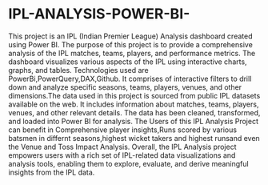 # IPL-ANALYSIS-POWER-BI-
This project is an IPL (Indian Premier League) Analysis dashboard created using Power BI. The purpose of this project is to provide a comprehensive analysis of the IPL matches, teams, players, and performance metrics. The dashboard visualizes various aspects of the IPL using interactive charts, graphs, and tables.
Technologies used are PowerBi,PowerQuery,DAX,Github.
It comprises of interactive filters to drill down and analyze specific seasons, teams, players, venues, and other dimensions.The data used in this project is sourced from public IPL datasets available on the web. It includes information about matches, teams, players, venues, and other relevant details. The data has been cleaned, transformed, and loaded into Power BI for analysis.
The Users of this IPL Analysis Project can benefit in Comprehensive player insights,Runs scored by various batsmen in differnt seasons,highest wicket takers and highest runsand even the Venue and Toss Impact Analysis.
Overall, the IPL Analysis project empowers users with a rich set of IPL-related data visualizations and analysis tools, enabling them to explore, evaluate, and derive meaningful insights from the IPL data.
